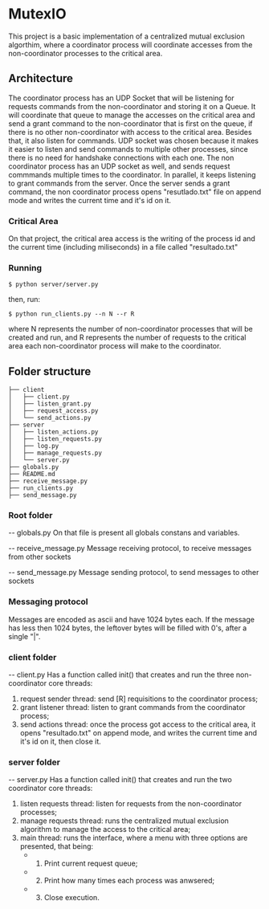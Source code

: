 
# MutexIO
This project is a basic implementation of a centralized mutual exclusion algorthim, where a coordinator process will coordinate accesses from the non-coordinator processes to the critical area.

## Architecture
The coordinator process has an UDP Socket that will be listening for requests commands from the non-coordinator and storing it on a Queue. It will coordinate that queue to manage the accesses on the critical area and send a grant command to the non-coordinator that is first on the queue, if there is no other non-coordinator with access to the critical area. Besides that, it also listen for commands. UDP socket was chosen because it makes it easier to listen and send commands to multiple other processes, since there is no need for handshake connections with each one.
The non coordinator process has an UDP socket as well, and sends request commmands multiple times to the coordinator. In parallel, it keeps listening to grant commands from the server. Once the server sends a grant command, the non coordinator process opens "resutlado.txt" file on append mode and writes the current time and it's id on it.

### Critical Area
On that project, the critical area access is the writing of the process id and the current time (including miliseconds) in a file called "resultado.txt"

### Running
```console
$ python server/server.py
```
then, run:
```console
$ python run_clients.py --n N --r R
```
where N represents the number of non-coordinator processes that will be created and run, and R represents the number of requests to the critical area each non-coordinator process will make to the coordinator.

## Folder structure
```
├── client
│   ├── client.py
│   ├── listen_grant.py
│   ├── request_access.py
│   └── send_actions.py
├── server
│   ├── listen_actions.py
│   ├── listen_requests.py
│   ├── log.py
│   ├── manage_requests.py
│   └── server.py
├── globals.py
├── README.md
├── receive_message.py
├── run_clients.py
├── send_message.py
```

### Root folder
-- globals.py
On that file is present all globals constans and variables.

-- receive_message.py
Message receiving protocol, to receive messages from other sockets

-- send_message.py
Message sending protocol, to send messages to other sockets

### Messaging protocol
Messages are encoded as ascii and have 1024 bytes each. If the message has less then 1024 bytes, the leftover bytes will be filled with 0's, after a single "|".

### client folder
-- client.py
Has a function called init() that creates and run the three non-coordinator core threads:
1) request sender thread: send [R] requisitions to the coordinator process;
2) grant listener thread: listen to grant commands from the coordinator process;
3) send actions thread: once the process got access to the critical area, it opens "resultado.txt" on append mode, and writes the current time and it's id on it, then close it.

### server folder
-- server.py
Has a function called init() that creates and run the two coordinator core threads:
1) listen requests thread: listen for requests from the non-coordinator processes;
2) manage requests thread: runs the centralized mutual exclusion algorithm to manage the access to the critical area;
3) main thread: runs the interface, where a menu with three options are presented, that being:
    - 1) Print current request queue;
    - 2) Print how many times each process was anwsered;
    - 3) Close execution.
